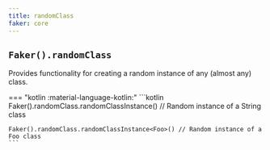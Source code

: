 ```yaml
---
title: randomClass
faker: core
---
```


## `Faker().randomClass`

Provides functionality for creating a random instance of any (almost any) class.

=== "kotlin :material-language-kotlin:"
    ```kotlin
    Faker().randomClass.randomClassInstance<String>() // Random instance of a String class

    Faker().randomClass.randomClassInstance<Foo>() // Random instance of a Foo class
    ```
